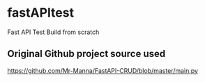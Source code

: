 # fastAPItest
Fast API Test Build from scratch

## Original Github project source used

https://github.com/Mr-Manna/FastAPI-CRUD/blob/master/main.py

